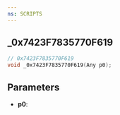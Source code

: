 ```yaml
---
ns: SCRIPTS
---
```

## _0x7423F7835770F619

```c
// 0x7423F7835770F619
void _0x7423F7835770F619(Any p0);
```

## Parameters
* **p0**:
